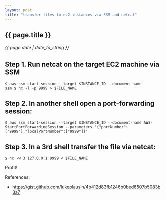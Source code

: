 ```yaml
---
layout: post
title: "transfer files to ec2 instances via SSM and netcat"
---
```


## {{ page.title }}

###### {{ page.date | date_to_string }}

## Step 1. Run netcat on the target EC2 machine via SSM

    $ aws ssm start-session --target $INSTANCE_ID --document-name
    ssm $ nc -l -p 9999 > $FILE_NAME

## Step 2. In another shell open a port-forwarding session:

    $ aws ssm start-session --target $INSTANCE_ID --document-name AWS-StartPortForwardingSession --parameters '{"portNumber":["9999"],"localPortNumber":["9999"]}'

## Step 3. In a 3rd shell transfer the file via netcat:

    $ nc -w 3 127.0.0.1 9999 < $FILE_NAME

Profit!

References:

* https://gist.github.com/lukeplausin/4b412d83fb1246b0bed6507b5083b3a7

